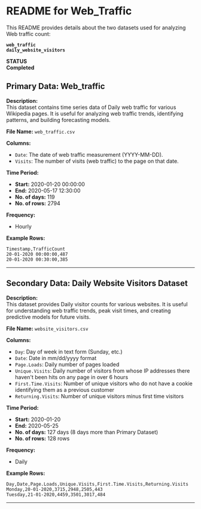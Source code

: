 
# README for Web_Traffic

This README provides details about the two datasets used for analyzing Web traffic count:

**`web_traffic`**  
**`daily_website_visitors`**  

**STATUS**  
**Completed**

## Primary Data: Web_traffic  
**Description:**  
This dataset contains time series data of Daily web traffic for various Wikipedia pages. It is useful for analyzing web traffic trends, identifying patterns, and building forecasting models.

**File Name:** `web_traffic.csv`

**Columns:**

- `Date`: The date of web traffic measurement (YYYY-MM-DD).
- `Visits`: The number of visits (web traffic) to the page on that date.

**Time Period:**

- **Start:** 2020-01-20 00:00:00
- **End:** 2020-05-17 12:30:00
- **No. of days:** 119
- **No. of rows:** 2794

**Frequency:**

- Hourly

**Example Rows:**
```plaintext
Timestamp,TrafficCount
20-01-2020 00:00:00,487
20-01-2020 00:30:00,385
```

---

## Secondary Data: Daily Website Visitors Dataset  
**Description:**  
This dataset provides Daily visitor counts for various websites. It is useful for understanding web traffic trends, peak visit times, and creating predictive models for future visits.

**File Name:** `website_visitors.csv`

**Columns:**

- `Day`: Day of week in text form (Sunday, etc.)
- `Date`: Date in mm/dd/yyyy format
- `Page.Loads`: Daily number of pages loaded
- `Unique.Visits`: Daily number of visitors from whose IP addresses there haven't been hits on any page in over 6 hours
- `First.Time.Visits`: Number of unique visitors who do not have a cookie identifying them as a previous customer
- `Returning.Visits`: Number of unique visitors minus first time visitors

**Time Period:**

- **Start:** 2020-01-20
- **End:** 2020-05-25
- **No. of days:** 127 days (8 days more than Primary Dataset)
- **No. of rows:** 128 rows

**Frequency:**

- Daily

**Example Rows:**
```plaintext
Day,Date,Page.Loads,Unique.Visits,First.Time.Visits,Returning.Visits
Monday,20-01-2020,3715,2948,2505,443
Tuesday,21-01-2020,4459,3501,3017,484
```

---
